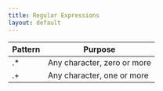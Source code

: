 ```yaml
---
title: Regular Expressions
layout: default
---
```

Pattern|Purpose
-------|-------
.*|Any character, zero or more
.+|Any character, one or more

